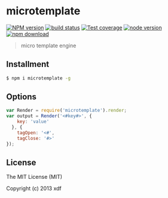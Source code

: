 # microtemplate

[![NPM version][npm-image]][npm-url]
[![build status][travis-image]][travis-url]
[![Test coverage][coveralls-image]][coveralls-url]
[![node version][node-image]][node-url]
[![npm download][download-image]][download-url]

[npm-image]: https://img.shields.io/npm/v/microtemplate.svg?style=flat-square
[npm-url]: https://npmjs.org/package/microtemplate
[travis-image]: https://img.shields.io/travis/xudafeng/microtemplate.svg?style=flat-square
[travis-url]: https://travis-ci.org/xudafeng/microtemplate
[coveralls-image]: https://img.shields.io/coveralls/xudafeng/microtemplate.svg?style=flat-square
[coveralls-url]: https://coveralls.io/r/xudafeng/microtemplate?branch=master
[node-image]: https://img.shields.io/badge/node.js-%3E=_7-green.svg?style=flat-square
[node-url]: http://nodejs.org/download/
[download-image]: https://img.shields.io/npm/dm/microtemplate.svg?style=flat-square
[download-url]: https://npmjs.org/package/microtemplate

> micro template engine

## Installment

``` bash
$ npm i microtemplate -g
```

## Options

``` javascript
var Render = require('microtemplate').render;
var output = Render('<#key#>', {
    key: 'value'
  }, {
    tagOpen: '<#',
    tagClose: '#>'
});
```

## License

The MIT License (MIT)

Copyright (c) 2013 xdf
